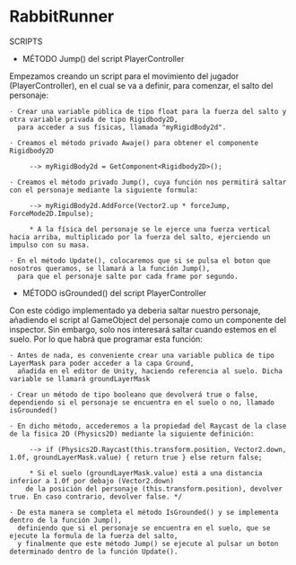 # RabbitRunner

SCRIPTS

- MÉTODO Jump() del script PlayerController

Empezamos creando un script para el movimiento del jugador (PlayerController), en el cual se va a definir, para comenzar, el salto del personaje:

    · Crear una variable pública de tipo float para la fuerza del salto y otra variable privada de tipo Rigidbody2D, 
      para acceder a sus físicas, llamada "myRigidBody2d".
      
    · Creamos el método privado Awaje() para obtener el componente Rigidbody2D 
    
         --> myRigidBody2d = GetComponent<Rigidbody2D>();
    
    · Creamos el método privado Jump(), cuya función nos permitirá saltar con el personaje mediante la siguiente formula:
    
         --> myRigidBody2d.AddForce(Vector2.up * forceJump, ForceMode2D.Impulse);
         
         * A la física del personaje se le ejerce una fuerza vertical hacia arriba, multiplicado por la fuerza del salto, ejerciendo un impulso con su masa.

    · En el método Update(), colocaremos que si se pulsa el boton que nosotros queramos, se llamará a la función Jump(), 
      para que el personaje salte por cada frame por segundo.
    
 - MÉTODO isGrounded() del script PlayerController
    
Con este código implementado ya deberia saltar nuestro personaje, añadiendo el script al GameObject del personaje como un componente del inspector. Sin embargo, solo nos interesará saltar cuando estemos en el suelo. Por lo que habrá que programar esta función:

    · Antes de nada, es conveniente crear una variable publica de tipo LayerMask para poder acceder a la capa Ground, 
      añadida en el editor de Unity, haciendo referencia al suelo. Dicha variable se llamará groundLayerMask

    · Crear un método de tipo booleano que devolverá true o false, dependiendo si el personaje se encuentra en el suelo o no, llamado isGrounded()
    
    · En dicho método, accederemos a la propiedad del Raycast de la clase de la fisica 2D (Physics2D) mediante la siguiente definición:
    
         --> if (Physics2D.Raycast(this.transform.position, Vector2.down, 1.0f, groundLayerMask.value) { return true } else return false;
         
         * Si el suelo (groundLayerMask.value) está a una distancia inferior a 1.0f por debajo (Vector2.down) 
        de la posición del personaje (this.transform.position), devolver true. En caso contrario, devolver false. */
        
    · De esta manera se completa el método IsGrounded() y se implementa dentro de la función Jump(), 
      definiendo que si el personaje se encuentra en el suelo, que se ejecute la formula de la fuerza del salto, 
      y finalmente que este método Jump() se ejecute al pulsar un boton determinado dentro de la función Update().
